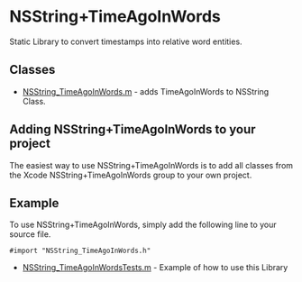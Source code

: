 # NSString+TimeAgoInWords

Static Library to convert timestamps into relative word entities.

## Classes

* [NSString_TimeAgoInWords.m][] - adds TimeAgoInWords to NSString Class.

## Adding NSString+TimeAgoInWords to your project

The easiest way to use NSString+TimeAgoInWords is to add all classes from the Xcode NSString+TimeAgoInWords group to your own project.

## Example

To use NSString+TimeAgoInWords, simply add the following line to your source file.

    #import "NSString_TimeAgoInWords.h"
    
* [NSString_TimeAgoInWordsTests.m][] - Example of how to use this Library

[NSString_TimeAgoInWords.h]: https://github.com/dustineichler/NSString-TimeAgoInWords/blob/master/NSString+TimeAgoInWords/NSString_TimeAgoInWords.h
[NSString_TimeAgoInWords.m]: https://github.com/dustineichler/NSString-TimeAgoInWords/blob/master/NSString+TimeAgoInWords/NSString_TimeAgoInWords.m
[NSString_TimeAgoInWordsTests.m]: https://github.com/dustineichler/NSString-TimeAgoInWords/blob/master/NSString+TimeAgoInWordsTests/NSString_TimeAgoInWordsTests.m